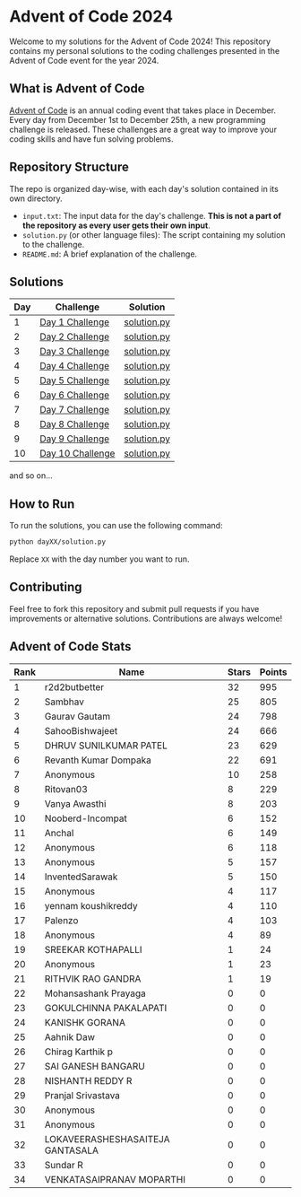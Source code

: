 # Advent of Code 2024

Welcome to my solutions for the Advent of Code 2024! This repository contains my personal solutions to the coding challenges presented in the Advent of Code event for the year 2024.

## What is Advent of Code

[Advent of Code](https://adventofcode.com/) is an annual coding event that takes place in December. Every day from December 1st to December 25th, a new programming challenge is released. These challenges are a great way to improve your coding skills and have fun solving problems.

## Repository Structure

The repo is organized day-wise, with each day's solution contained in its own directory.

- `input.txt`: The input data for the day's challenge. **This is not a part of the repository as every user gets their own input**.
- `solution.py` (or other language files): The script containing my solution to the challenge.
- `README.md`: A brief explanation of the challenge.
## Solutions

| Day | Challenge | Solution |
| --- | --------- | -------- |
| 1   | [Day 1 Challenge](https://adventofcode.com/2024/day/1) | [solution.py](./day01/day1.py) |
| 2   | [Day 2 Challenge](https://adventofcode.com/2024/day/2) | [solution.py](./day02/day2.py) |
| 3   | [Day 3 Challenge](https://adventofcode.com/2024/day/3) | [solution.py](./day03/day3.py) |
| 4   | [Day 4 Challenge](https://adventofcode.com/2024/day/4) | [solution.py](./day04/day4.py) |
| 5   | [Day 5 Challenge](https://adventofcode.com/2024/day/5) | [solution.py](./day05/day5.py) |
| 6   | [Day 6 Challenge](https://adventofcode.com/2024/day/6) | [solution.py](./day06/day6.py) |
| 7   | [Day 7 Challenge](https://adventofcode.com/2024/day/7) | [solution.py](./day07/day7.py) |
| 8   | [Day 8 Challenge](https://adventofcode.com/2024/day/8) | [solution.py](./day08/day8.py) |
| 9   | [Day 9 Challenge](https://adventofcode.com/2024/day/9) | [solution.py](./day09/day9.py) |
| 10   | [Day 10 Challenge](https://adventofcode.com/2024/day/10) | [solution.py](./day10/day10.py) |

and so on...

## How to Run

To run the solutions, you can use the following command:

```bash
python dayXX/solution.py
```

Replace `XX` with the day number you want to run.

## Contributing
Feel free to fork this repository and submit pull requests if you have improvements or alternative solutions. Contributions are always welcome!


<!-- AOC-STATS-START -->
## Advent of Code Stats

| Rank | Name | Stars | Points |
|------|------|-------|--------|
| 1 | r2d2butbetter | 32 | 995 |
| 2 | Sambhav | 25 | 805 |
| 3 | Gaurav Gautam | 24 | 798 |
| 4 | SahooBishwajeet | 24 | 666 |
| 5 | DHRUV SUNILKUMAR PATEL | 23 | 629 |
| 6 | Revanth Kumar Dompaka | 22 | 691 |
| 7 | Anonymous | 10 | 258 |
| 8 | Ritovan03 | 8 | 229 |
| 9 | Vanya Awasthi  | 8 | 203 |
| 10 | Nooberd-Incompat | 6 | 152 |
| 11 | Anchal | 6 | 149 |
| 12 | Anonymous | 6 | 118 |
| 13 | Anonymous | 5 | 157 |
| 14 | InventedSarawak | 5 | 150 |
| 15 | Anonymous | 4 | 117 |
| 16 | yennam koushikreddy | 4 | 110 |
| 17 | Palenzo | 4 | 103 |
| 18 | Anonymous | 4 | 89 |
| 19 | SREEKAR KOTHAPALLI | 1 | 24 |
| 20 | Anonymous | 1 | 23 |
| 21 | RITHVIK RAO GANDRA | 1 | 19 |
| 22 | Mohansashank Prayaga | 0 | 0 |
| 23 | GOKULCHINNA PAKALAPATI | 0 | 0 |
| 24 | KANISHK GORANA | 0 | 0 |
| 25 | Aahnik Daw | 0 | 0 |
| 26 | Chirag Karthik p | 0 | 0 |
| 27 | SAI GANESH BANGARU | 0 | 0 |
| 28 | NISHANTH REDDY R | 0 | 0 |
| 29 | Pranjal Srivastava | 0 | 0 |
| 30 | Anonymous | 0 | 0 |
| 31 | Anonymous | 0 | 0 |
| 32 | LOKAVEERASHESHASAITEJA GANTASALA | 0 | 0 |
| 33 | Sundar R | 0 | 0 |
| 34 | VENKATASAIPRANAV MOPARTHI | 0 | 0 |
<!-- AOC-STATS-END -->

